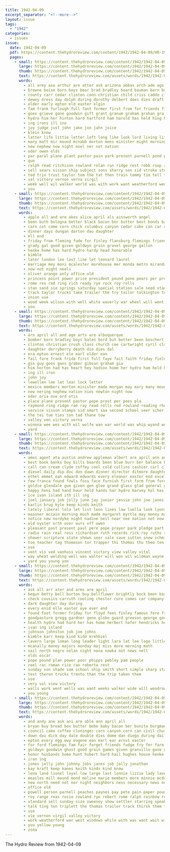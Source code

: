 ```yaml
---
title: 1942-04-09
excerpt_separator: "<!--more-->"
layout: issue
tags:
  - "1942"
categories:
  - issues
issue:
  date: 1942-04-09
  pdf: https://content.thehydroreview.com/content/1942/1942-04-09/HR-1942-04-09.pdf
  pages:
    - small: https://content.thehydroreview.com/content/1942/1942-04-09/small/HR-1942-04-09-01.jpg
      large: https://content.thehydroreview.com/content/1942/1942-04-09/large/HR-1942-04-09-01.jpg
      thumb: https://content.thehydroreview.com/content/1942/1942-04-09/thumbnails/HR-1942-04-09-01.jpg
      text: https://content.thehydroreview.com/assets/words/1942/1942-04-09/HR-1942-04-09-01.txt
      words:
        - all army asa arthur are atter ask arizona abbas arch ade ago america april ams and age albuquerque austin ash ala american
        - browne boise born boys bear brad bradley board bauman barn boat bord begin birmingham buckeye but buel buck bar bird back basic brooks brass bomber buy been better bridge baptist boschert
        - county carr cedar clinton conn christian child criss caddo city chief camp cartwright christia christ cheer charley cordell come charles colony canyon clarke class coffee carnegie church corner cole
        - dewey dress day dolph during dorothy delbert does dies draft depot daughter death doing derryberry december
        - elder early epton eld easter elgin
        - fam frank furlough full fant former first from for friends field free friday fron
        - goes grieve gone goodwin gift grant granum graham grahan gra gers given good
        - hydro him her hinton hard hartford ham harold has held hing home horton had heart happy hedge health hileman
        - ing irons ill ino
        - joy judge just john jake jon jahn joice
        - klein know
        - latter life littie letter left long like look lord living lite
        - mary matt mir mound mcnabb morton mens minister might morning much marie man made miss mae morgan mexico march maurice mill matter must moline monday morgans may many
        - new nephew now night noel ner not nation
        - odor owen olds
        - par paral plane plant pastor pain park present parnell pond pair phil preacher pal power peart prayer
        - que
        - ralph read ritchison rowland rolan run ridge rest robb roup ros ron raymond rober ring
        - sell sears sisson ship subject sons sharry son sid stroke student shall sill second stamps size sin sunday small scripture sad story sis smart san service stockton she school
        - ted trio trust taylor tom the tat then train tommy tim tell ton texas thing
        - val victory vernon verna virgil
        - week well wil walker world was with work want weatherford went war wolf welfare wayne welt warning whip walk wesley wilson weeks william will wen
        - you
    - small: https://content.thehydroreview.com/content/1942/1942-04-09/small/HR-1942-04-09-02.jpg
      large: https://content.thehydroreview.com/content/1942/1942-04-09/large/HR-1942-04-09-02.jpg
      thumb: https://content.thehydroreview.com/content/1942/1942-04-09/thumbnails/HR-1942-04-09-02.jpg
      text: https://content.thehydroreview.com/assets/words/1942/1942-04-09/HR-1942-04-09-02.txt
      words:
        - apple all and are akes alice april als ainsworth angel
        - been buth bologna better black bacon bor butter best bonds bank but buy bull business bread belair
        - carn cot come corn chick columbus canyon cedar cake can car chart coffee carruth cartwright champlin city
        - dinner days dungan darton dau daughter
        - ell end
        - friday from fleming fude for finley flansburg flemings friendly fine flakes faye frances
        - grady gal good given goldwyn grain gravel george gallon
        - henke home has hard hydro hardy head honorable
        - kimble
        - later london lee last line let leonard laurel
        - marriage mey moni mcalester morehouse mer monda metro miranda moore merit morgan materi merry maple may mech
        - now not night neels
        - oliver orange only office old
        - princess point power price president pound pone pears per present plenty
        - rome res red ring rich ready rye rock roy rolls
        - stan sand sie springs saturday special station sale seed stamps smith sam size sack state son spies service
        - track taylor trucks take trailer the try tailor talkington ton thi thie turner
        - union use
        - wood week wilson with well white waverly war wheel will went woodrow
        - you
    - small: https://content.thehydroreview.com/content/1942/1942-04-09/small/HR-1942-04-09-03.jpg
      large: https://content.thehydroreview.com/content/1942/1942-04-09/large/HR-1942-04-09-03.jpg
      thumb: https://content.thehydroreview.com/content/1942/1942-04-09/thumbnails/HR-1942-04-09-03.jpg
      text: https://content.thehydroreview.com/assets/words/1942/1942-04-09/HR-1942-04-09-03.txt
      words:
        - arn april all and age arts are albuquerque
        - bomber born bradley boys balen bord but better been boschert bin
        - clinton christian crush class church cee cartwright cyril clack conter cedar cordell coffee child cau cai carnegie caddo corp chee canyon city cor colley
        - daughter derryberry death die dies dal
        - era epton ernest ele earl elder ean
        - fail fare frank frida first full faye fait faith friday field for fred friends from farmer
        - gin guy goes gans graber gibson graham gia
        - him horton had has heart hey hodson home her hydro ham held hee
        - ing ill iron
        - john joy
        - lewellen lee lat lear lock letter
        - mexico members morton minister made morgan may mary many mound maurice matter minn march melba mabel must man mae mat
        - new nering nephew nation nies newton night now
        - odor oria ove ord otis
        - place plane present pastor pope prost per pees pla
        - raymond ring ridge rae ray read rolls red rowland reading rhea
        - service sisson stamps sid smart saa second school seer scher see salvage sharry stroke she sad sunday story son
        - the tei tue ties ton tad thane tow
        - valley ven victory verna
        - winona wee wes with wil wolfe wan war world was whip wyand wesley work weatherford well will
        - yard
    - small: https://content.thehydroreview.com/content/1942/1942-04-09/small/HR-1942-04-09-04.jpg
      large: https://content.thehydroreview.com/content/1942/1942-04-09/large/HR-1942-04-09-04.jpg
      thumb: https://content.thehydroreview.com/content/1942/1942-04-09/thumbnails/HR-1942-04-09-04.jpg
      text: https://content.thehydroreview.com/assets/words/1942/1942-04-09/HR-1942-04-09-04.txt
      words:
        - amos agent ata austin andrew appleman albert are april ann anthony arthur all able and ard aby
        - best book banks buy bills boards been blue burr ber balance big blacksmith box below block billy boll blaine but bradley bet belle both ballis ben bridgeport betty business bill bear boschert beck bank
        - call can cream clyde coffey cool cold collins cashier carl close cody cotton cash caller coffee cui county con come choo creek cones city common child car chee came court company class caddo charter charles candy
        - diesel daily dip doc don dawn dinner director ditmore daughters duncan date during dai day drewery drop daughter delmar done dean days demand dorothy
        - ethel emmet ean edward edwards every eleanor easter end excellent eash easy ent egg even emery east ewing
        - few franca found fowls foss face furnish first farm from ford friday fay fost fine felton fleet fer fresh frank fun fruit full for
        - goldie glendale gue given gen glee grand glass glad general gift
        - happy hens had hand hour held hands har hydro harvey hol has her home how harvest herbert hook homa hinton
        - ice ivan island ith ill ing
        - joel january job jolly june jay junior jessie john joe janes julius
        - karlin krug kyle keep kinds keith
        - lately liberal lola let list leon lines law luella look lyons league ley lee leghorn loy
        - masoner mccain morning much made margaret myrtle may money many murphy mal men must most man members miss march monday major mash melvin malloy mary
        - notice new nordyke night nadine neil near nee nation not now news noe nations north
        - old oyster orth over ours off owen
        - pleasant past present paul pere pope prayer park pledge part patton pickens public potter process peoples pha pent pum perches packard power
        - radio rain real ross richardson ruth records rick roy ruths reading rom roch ren ray role
        - shower scripture state shown seer sale save sutton snow schmidt see stock sheriff sides sund sunday saturday sun service sunda stull supple smi share song season son schantz sisson stout seeds small sell surprise school sewing sang ship show side seal schoo stell said sin shoop stocks shire states seed spring surplus smith sharon speed shape slagell shearing skaggs soon sick sylvester sister stedham she
        - too teacher tag thomason tor trapper thi thomas thu theo ten the them top texas thing thirsk tas treat try than tho town then
        - use
        - vent vis ved vanhuss vincent victory view valley vital
        - way wheat welding well was walter will won wil wildman wayne war wai wish water weathers weather walker wheel week went with wooden wiener wool weatherford
        - yard you young yon
    - small: https://content.thehydroreview.com/content/1942/1942-04-09/small/HR-1942-04-09-05.jpg
      large: https://content.thehydroreview.com/content/1942/1942-04-09/large/HR-1942-04-09-05.jpg
      thumb: https://content.thehydroreview.com/content/1942/1942-04-09/thumbnails/HR-1942-04-09-05.jpg
      text: https://content.thehydroreview.com/assets/words/1942/1942-04-09/HR-1942-04-09-05.txt
      words:
        - ask all arr ater and arms are april
        - begun betty bell burton buy bellflower brightly bock been bar beach
        - check cousins carruth cooling chester cure comes car company cecil clerk creek church can champlin close
        - dark daughter day during
        - every enid elle easter eye ever end
        - found foot former friday for floyd fees finley famous fore from fairly freedom
        - goodpasture gregg gardner gene globe guard greeson george good gari gordon goose given
        - health hydro had hard her has home herbert hafer hendricks hey hinton homer
        - ivan ing island
        - johnson johnston job joe johns
        - kimble karr keep kind kidd krehbiel
        - lavern large loman long leader light lara lat lee loge little leer
        - mcanally money majors monday maj miss more morning math
        - nail north negro nolan night nona nowka not news nell
        - olds oscar
        - pope pound plan power poor phipps pebley pam people
        - reel rac roman rice ran roberta rest
        - sunday son shade sam school ship smith short simple sharp station states sund salvage sutton spring service special side shadow saturday sell solo size stange south see simpson sis
        - test theron trucks trento than the trip taken them
        - use
        - very val view victory
        - walls work went wells was want weeks walker wide will woodrow wanda weatherford walter week with well wise worth ways
        - you young
    - small: https://content.thehydroreview.com/content/1942/1942-04-09/small/HR-1942-04-09-06.jpg
      large: https://content.thehydroreview.com/content/1942/1942-04-09/large/HR-1942-04-09-06.jpg
      thumb: https://content.thehydroreview.com/content/1942/1942-04-09/thumbnails/HR-1942-04-09-06.jpg
      text: https://content.thehydroreview.com/assets/words/1942/1942-04-09/HR-1942-04-09-06.txt
      words:
        - and andy ane ask ani are able ann april all
        - bryan buy bread box butter bebe baby bacon ber bonita burgman blum better barrymore busi barber baldwin but born
        - council cake coffee cloninger carn canyon corn can civil church case childre county car card cua carry charlie city clinton
        - down dau dick day dale double dies dome dan diego during dailey dag dewey dinner daughters
        - epton every egg ewy eugene ean earl ear ernst easter
        - for ford flemings fam fair forget friends fudge fry fer farm frida freedom friday fant fost flakes
        - goldwyn goodwin ghost good grain games given granville gave guy glenn
        - honor husbands home hunt hubert hard hail hughes house henke hardware henry hydro howard high her haines haste hilda
        - iron ing
        - jones jelly john johnny jobs janes job jolly jonathan
        - kay kraft keep kanes keith kinds kind know
        - lena land lionel loyal low large last lonnie lizzie lady lavern laymon levi lae lovely leo
        - measles mill mound mond moline marie members more minnie mcdonald masoner money miss may marshall mayer marion morning miller men monday moore metro
        - new north need not nor night neighbors ness necessary news now
        - office old
        - powell person parnell peaches paynes pay pete pain paper pounds pickup payne present pitzer paul pound pride persons per
        - roy range reas rosie rowland rye robert rome ralph rainbow rolls ray rich
        - standard sell sunday size sweeney show settler starring speakes sabia see sun slagell stay station stock saturday special san set spain shower sunda seed salvage sale sam son
        - talk ting ton triplett the thomas trailer track thirsk them thy till tick
        - use
        - vie vernon virgil valley victory
        - work weatherford war west windows while with was want wait will williams week went wall
        - you yellow young
        - zona
---
```


The Hydro Review from 1942-04-09

<!--more-->

